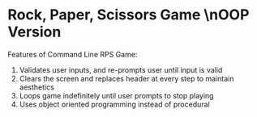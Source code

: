 # Rock, Paper, Scissors Game \nOOP Version #

Features of Command Line RPS Game:
  1. Validates user inputs, and re-prompts user until input is valid
  2. Clears the screen and replaces header at every step to maintain aesthetics
  3. Loops game indefinitely until user prompts to stop playing
  4. Uses object oriented programming instead of procedural